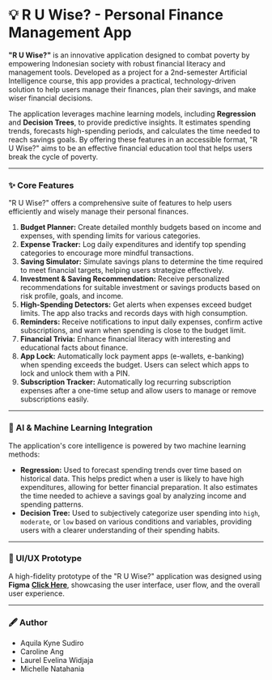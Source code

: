 # 💡 R U Wise? - Personal Finance Management App
**"R U Wise?"** is an innovative application designed to combat poverty by empowering Indonesian society with robust financial literacy and management tools. Developed as a project for a 2nd-semester Artificial Intelligence course, this app provides a practical, technology-driven solution to help users manage their finances, plan their savings, and make wiser financial decisions.

The application leverages machine learning models, including **Regression** and **Decision Trees**, to provide predictive insights. It estimates spending trends, forecasts high-spending periods, and calculates the time needed to reach savings goals. By offering these features in an accessible format, "R U Wise?" aims to be an effective financial education tool that helps users break the cycle of poverty.

---

### ✨ Core Features
"R U Wise?" offers a comprehensive suite of features to help users efficiently and wisely manage their personal finances.
1.  **Budget Planner:** Create detailed monthly budgets based on income and expenses, with spending limits for various categories.
2.  **Expense Tracker:** Log daily expenditures and identify top spending categories to encourage more mindful transactions.
3.  **Saving Simulator:** Simulate savings plans to determine the time required to meet financial targets, helping users strategize effectively.
4.  **Investment & Saving Recommendation:** Receive personalized recommendations for suitable investment or savings products based on risk profile, goals, and income.
5.  **High-Spending Detectors:** Get alerts when expenses exceed budget limits. The app also tracks and records days with high consumption.
6.  **Reminders:** Receive notifications to input daily expenses, confirm active subscriptions, and warn when spending is close to the budget limit.
7.  **Financial Trivia:** Enhance financial literacy with interesting and educational facts about finance.
8.  **App Lock:** Automatically lock payment apps (e-wallets, e-banking) when spending exceeds the budget. Users can select which apps to lock and unlock them with a PIN.
9.  **Subscription Tracker:** Automatically log recurring subscription expenses after a one-time setup and allow users to manage or remove subscriptions easily.

---

### 🤖 AI & Machine Learning Integration
The application's core intelligence is powered by two machine learning methods:
* **Regression:** Used to forecast spending trends over time based on historical data. This helps predict when a user is likely to have high expenditures, allowing for better financial preparation. It also estimates the time needed to achieve a savings goal by analyzing income and spending patterns.
* **Decision Tree:** Used to subjectively categorize user spending into `high`, `moderate`, or `low` based on various conditions and variables, providing users with a clearer understanding of their spending habits.

---

### 🎨 UI/UX Prototype
A high-fidelity prototype of the "R U Wise?" application was designed using **Figma** **[Click Here](https://www.figma.com/proto/SKcFoTr0XoKSKl5vMotpQn/R-U-Wise?node-id=3-516&p=f&t=cMd3QR4RFQobj8f5-1&scaling=scale-down&content-scaling=fixed&page-id=0%3A1&starting-point-node-id=3%3A516)**, showcasing the user interface, user flow, and the overall user experience.

---

### 🖋 Author
* Aquila Kyne Sudiro
* Caroline Ang
* Laurel Evelina Widjaja
* Michelle Natahania
